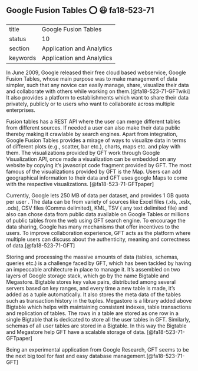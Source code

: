 ## Google Fusion Tables :o: :smiley: fa18-523-71


|          |                           |
| -------- | ------------------------- |
| title    | Google Fusion Tables      | 
| status   | 10                        |
| section  | Application and Analytics |
| keywords | Application and Analytics |


    
In June 2009, Google released their free cloud based webservice, Google Fusion Tables, whose main purpose was to make management of data simpler, such that any novice can easily manage, share, visualize their data and collaborate with others while working on them.[@fa18-523-71-GFTwiki] It also provides a platform to establishments which want to share their data privately, publicly or to users who want to collaborate across multiple enterprises.  

Fusion tables has a REST API where the user can merge different tables from different sources. If needed a user can also make their data public thereby making it crawlable by search engines. Apart from integration, Google Fusion Tables provides a mirage of ways to visualize data in terms of different plots (e.g., scatter, bar etc.), charts, maps etc. and play with them. The visualizations provided by GFT work through Google Visualization API, once made a visualization can be embedded on any website by copying it’s javascript code fragment provided by GFT.  The most famous of the visualizations provided by GFT is the Map. Users can add geographical information to their data and GFT uses google Maps to come with the respective visualizations. [@fa18-523-71-GFTpaper]

Currently, Google lets 250 MB of data per dataset, and provides 1 GB quota per user . The data can be from variety of sources like Excel files (.xls, .xslx, .ods), CSV files (Comma delimited), KML, TSV ( any text delimited file) and also can chose data from public data available on Google Tables or millions of public tables from the web using GFT search engine. To encourage the data sharing, Google has many mechanisms that offer incentives to the users. To improve collaboration experience, GFT acts as the platform where multiple users can discuss about the authenticity, meaning and correctness of data.[@fa18-523-71-GFT]

Storing and processing the massive amounts of data (tables, schemas, queries etc.) is a challenge faced by GFT, which has been tackled by having an impeccable architecture in place to manage it.  It’s assembled on two layers of Google storage stack, which go by the name Bigtable and Megastore. Bigtable stores key value pairs, distributed among several servers based on key ranges, and every time a new table is made, it’s added as a tuple automatically. It also stores the meta data of the tables such as transaction history in the tuples. Megastore is a library added above Bigtable which helps with maintaining consistent indexes, table transactions and replication of tables.  The rows in a table are stored as one row in a single Bigtable that is dedicated to store all the user tables in GFT. Similarly, schemas of all user tables are stored in a Bigtable. In this way the Bigtable and Megastore help GFT have a scalable storage of data. [@fa18-523-71-GFTpaper]

Being an experimental application from Google Research, GFT seems to be the next big tool for fast and easy database management.[@fa18-523-71-GFT]



